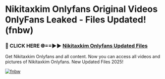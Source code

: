 # Nikitaxkim Onlyfans Original Videos 0nlyFans Leaked - Files Updated! (fnbw)

<h3>🔴 CLICK HERE 🌐==►► <a href="https://tinyurl.com/ehrbuxhb" rel="nofollow">Nikitaxkim Onlyfans Updated Files</a></h3>

Get Nikitaxkim Onlyfans and all content. Now you can access all videos and pictures of Nikitaxkim Onlyfans. New Updated Files 2025!

[![fnbw](https://i.imgur.com/lVYEuWS.gif)](https://tinyurl.com/ehrbuxhb)
